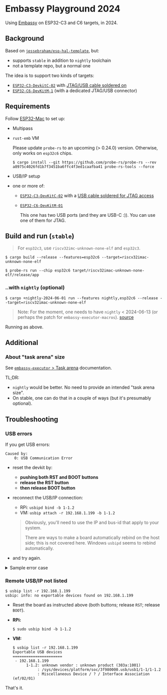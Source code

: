 # Embassy Playground 2024

Using [Embassy](https://embassy.dev) on ESP32-C3 and C6 targets, in 2024.

## Background

Based on [`jessebraham/esp-hal-template`](https://github.com/jessebraham/esp-hal-template), but:

- supports `stable` in addition to `nightly` toolchain
- not a template repo, but a normal one

The idea is to support two kinds of targets:

- [`ESP32-C3-DevkitC-02`](https://docs.espressif.com/projects/esp-dev-kits/en/latest/esp32c3/esp32-c3-devkitc-02/user_guide.html) with [JTAG/USB cable soldered on](https://docs.espressif.com/projects/esp-idf/en/latest/esp32c3/api-guides/jtag-debugging/configure-builtin-jtag.html)
- [`ESP32-C6-DevKitM-1`](https://docs.espressif.com/projects/esp-dev-kits/en/latest/esp32c6/esp32-c6-devkitm-1/user_guide.html) (with a dedicated JTAG/USB connector)


## Requirements

Follow [ESP32-Mac](https://github.com/lure23/ESP32-Mac) to set up:

- Multipass
- `rust-emb` VM

   Please update `probe-rs` to an upcoming (> 0.24.0) version. Otherwise, only works on `esp32c6` chips.

	```
	$ cargo install --git https://github.com/probe-rs/probe-rs --rev a8975c4026fd1b7f3451ba6ffc4f3ed1caafba41 probe-rs-tools --force
	```
	
<!--
	```
	$ cargo install --git https://github.com/probe-rs/probe-rs --rev 3085cc174dc40cfeccaca23354678097651987f8 --force probe-rs-tools
	```
-->
   
- USB/IP setup 

- one or more of:

   - [`ESP32-C3-DevKitC-02`](https://docs.espressif.com/projects/esp-dev-kits/en/latest/esp32c3/esp32-c3-devkitc-02/user_guide.html) with a [USB cable soldered for JTAG access](https://docs.espressif.com/projects/esp-idf/en/latest/esp32c3/api-guides/jtag-debugging/configure-builtin-jtag.html)
   - [`ESP32-C6-DevKitM-01`](https://docs.espressif.com/projects/esp-dev-kits/en/latest/esp32c6/esp32-c6-devkitm-1/user_guide.html)

		This one has two USB ports (and they are USB-C :)). You can use one of them for JTAG.

<!--
developed on:
- macOS 14.6
- Multipass 1.14.0-RC1
-->

## Build and run (`stable`)

>For `esp32c3`, use `riscv32imc-unknown-none-elf` and `esp32c3`.

```
$ cargo build --release --features=esp32c6 --target=riscv32imac-unknown-none-elf
```

```
$ probe-rs run --chip esp32c6 target/riscv32imac-unknown-none-elf/release/app
```


### ..with `nightly` (optional)

```
$ cargo +nightly-2024-06-01 run --features nightly,esp32c6 --release --target=riscv32imac-unknown-none-elf
```

>Note: For the moment, one needs to have `nightly` < 2024-06-13 (or perhaps the patch for `embassy-executor-macros`). [source](https://github.com/ch32-rs/ch32-hal/issues/29)

Running as above.


## Additional

### About "task arena" size

See [`embassy-executor` > Task arena](https://github.com/embassy-rs/embassy/blob/main/embassy-executor/README.md#task-arena) documentation.

TL;DR: 

- `nightly` would be better. No need to provide an intended "task arena size".
- On stable, one can do that in a couple of ways (but it's presumably optional).


## Troubleshooting

### USB errors

If you get USB errors:

```
Caused by:
    0: USB Communication Error
```    

- reset the devkit by:

	- **pushing both RST and BOOT buttons**
	- **release the RST button**
	- **then release BOOT button**

- reconnect the USB/IP connection:

	- RPi: `usbipd bind -b 1-1.2`
	- VM: `usbip attach -r 192.168.1.199 -b 1-1.2`

	>Obviously, you'll need to use the IP and bus-id that apply to your system.
	>
	>There are ways to make a board automatically rebind on the host side; this is not covered here. Windows `usbipd` seems to rebind automatically.

- and try again.


<details><summary>Sample error case</summary>

```
$ make run
probe-rs run --chip esp32c6 target/riscv32imac-unknown-none-elf/release/app
      Erasing ✔ [00:00:01] [###############################################################################################################] 128.00 KiB/128.00 KiB @ 71.85 KiB/s (eta 0s )
  Programming ✔ [00:00:12] [##################################################################################################################] 26.10 KiB/26.10 KiB @ 2.12 KiB/s (eta 0s )    Finished in 15.477s
INFO  RWDT watchdog enabled!
└─ app::____embassy_main_task::{async_fn#0} @ src/bin/app.rs:47  
ERROR !! A panic occured in '/home/ubuntu/.cargo/registry/src/index.crates.io-6f17d22bba15001f/esp-hal-embassy-0.2.0/src/time_driver/mod.rs', at line 102, column 42:
└─ esp_backtrace::panic_handler @ /home/ubuntu/.cargo/registry/src/index.crates.io-6f17d22bba15001f/esp-backtrace-0.13.0/src/lib.rs:29  
ERROR "panicked at /home/ubuntu/.cargo/registry/src/index.crates.io-6f17d22bba15001f/esp-hal-embassy-0.2.0/src/time_driver/mod.rs:102:42:\ncalled `Option::unwrap()` on a `None` value"
└─ esp_backtrace::panic_handler @ /home/ubuntu/.cargo/registry/src/index.crates.io-6f17d22bba15001f/esp-backtrace-0.13.0/src/lib.rs:29  
ERROR Backtrace:
└─ esp_backtrace::panic_handler @ /home/ubuntu/.cargo/registry/src/index.crates.io-6f17d22bba15001f/esp-backtrace-0.13.0/src/lib.rs:29  
ERROR No backtrace available - make sure to force frame-pointers. (see https://crates.io/crates/esp-backtrace)
└─ esp_backtrace::panic_handler @ /home/ubuntu/.cargo/registry/src/index.crates.io-6f17d22bba15001f/esp-backtrace-0.13.0/src/lib.rs:29  
 WARN probe_rs::session: Could not clear all hardware breakpoints: An error with the usage of the probe occurred

Caused by:
    0: USB Communication Error
    1: endpoint STALL condition
thread 'main' panicked at probe-rs/src/probe/espusbjtag/protocol.rs:375:37:
range end index 77 out of range for slice of length 64
note: run with `RUST_BACKTRACE=1` environment variable to display a backtrace
make: *** [Makefile:53: run] Error 101
```
</details>

### Remote USB/IP not listed

```
$ usbip list -r 192.168.1.199
usbip: info: no exportable devices found on 192.168.1.199
```

- Reset the board as instructed above (both buttons; release `RST`; release `BOOT`).
- **RPi:**

	```
	$ sudo usbip bind -b 1-1.2
	```
- **VM:**

	```
	$ usbip list -r 192.168.1.199
	Exportable USB devices
	======================
	 - 192.168.1.199
	      1-1.2: unknown vendor : unknown product (303a:1001)
	           : /sys/devices/platform/soc/3f980000.usb/usb1/1-1/1-1.2
	           : Miscellaneous Device / ? / Interface Association (ef/02/01)
	```

That's it.


